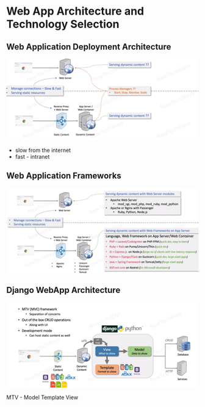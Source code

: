 # Web App Architecture and Technology Selection

## Web Application Deployment Architecture
![Alt text](image-3.png)

- slow from the internet
- fast - intranet

## Web Application Frameworks

![Alt text](image-4.png)

## Django WebApp Architecture
![Alt text](image-5.png)

MTV - Model Template View